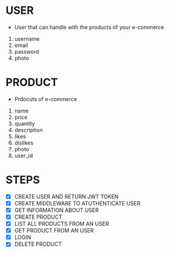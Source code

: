 
# USER

- User that can handle with the products of your e-commerce

1. username
2. email
3. password
4. photo

# PRODUCT

- Prdocuts of e-commerce

1. name
2. price
3. quantity
4. description
5. likes
6. dislikes
7. photo
8. user_id


# STEPS

- [x] CREATE USER AND RETURN JWT TOKEN
- [x] CREATE MIDDLEWARE TO ATUTHENTICATE USER
- [x] GET INFORMATION ABOUT USER
- [x] CREATE PRODUCT
- [x] LIST ALL PRODUCTS FROM AN USER
- [x] GET PRODUCT FROM AN USER
- [x] LOGIN
- [x] DELETE PRODUCT
